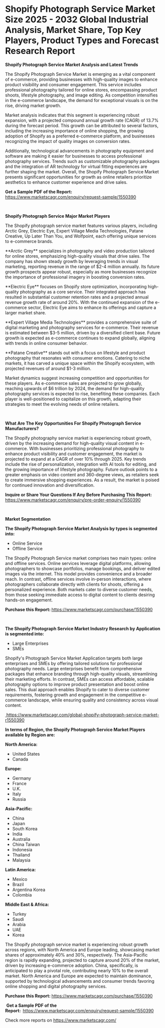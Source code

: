 <p><h1>Shopify Photograph Service Market Size 2025 - 2032 Global Industrial Analysis, Market Share, Top Key Players, Product Types and Forecast Research Report</h1></p><p><strong>Shopify Photograph Service Market Analysis and Latest Trends</strong></p>
<p><p>The Shopify Photograph Service Market is emerging as a vital component of e-commerce, providing businesses with high-quality images to enhance product visibility and consumer engagement. This service includes professional photography tailored for online stores, encompassing product shoots, lifestyle photography, and image editing. As competition intensifies in the e-commerce landscape, the demand for exceptional visuals is on the rise, driving market growth.</p><p>Market analysis indicates that this segment is experiencing robust expansion, with a projected compound annual growth rate (CAGR) of 13.7% during the forecast period. This growth can be attributed to several factors, including the increasing importance of online shopping, the growing adoption of Shopify as a preferred e-commerce platform, and businesses recognizing the impact of quality images on conversion rates.</p><p>Additionally, technological advancements in photography equipment and software are making it easier for businesses to access professional photography services. Trends such as customizable photography packages and the integration of AR technology for virtual fitting experiences are further shaping the market. Overall, the Shopify Photograph Service Market presents significant opportunities for growth as online retailers prioritize aesthetics to enhance customer experience and drive sales.</p></p>
<p><strong>Get a Sample PDF of the Report:&nbsp;</strong> <a href="https://www.marketscagr.com/enquiry/request-sample/1550390?utm_campaign=2946&utm_medium=2&utm_source=Github&utm_content=ia&utm_term=11032025&utm_id=shopify-photograph-service">https://www.marketscagr.com/enquiry/request-sample/1550390</a></p>
<p>&nbsp;</p>
<p><strong>Shopify Photograph Service Major Market Players</strong></p>
<p><p>The Shopify photograph service market features various players, including Arctic Grey, Electric Eye, Expert Village Media Technologies, Patane Creative, Up Later Than You, and Wolfpoint, each offering unique services to e-commerce brands.</p><p>**Arctic Grey** specializes in photography and video production tailored for online stores, emphasizing high-quality visuals that drive sales. The company has shown steady growth by leveraging trends in visual marketing, reporting revenue in the range of $2-4 million annually. Its future growth prospects appear robust, especially as more businesses recognize the importance of professional imagery in boosting conversion rates.</p><p>**Electric Eye** focuses on Shopify store optimization, incorporating high-quality photography as a core service. Their integrated approach has resulted in substantial customer retention rates and a projected annual revenue growth rate of around 20%. With the continued expansion of the e-commerce sector, Electric Eye aims to enhance its offerings and capture a larger market share.</p><p>**Expert Village Media Technologies** provides a comprehensive suite of digital marketing and photography services for e-commerce. Their revenue is estimated between $3-5 million, driven by a diversified client base. Future growth is expected as e-commerce continues to expand globally, aligning with trends in online consumer behavior.</p><p>**Patane Creative** stands out with a focus on lifestyle and product photography that resonates with consumer emotions. Catering to niche markets, it has carved a unique space within the Shopify ecosystem, with projected revenues of around $1-3 million.</p><p>Market dynamics suggest increasing competition and opportunities for these players. As e-commerce sales are projected to grow globally, reaching upwards of $6 trillion by 2024, the demand for high-quality photography services is expected to rise, benefiting these companies. Each player is well-positioned to capitalize on this growth, adapting their strategies to meet the evolving needs of online retailers.</p></p>
<p>&nbsp;</p>
<p><strong>What Are The Key Opportunities For Shopify Photograph Service Manufacturers?</strong></p>
<p><p>The Shopify photography service market is experiencing robust growth, driven by the increasing demand for high-quality visual content in e-commerce. With businesses prioritizing professional photography to enhance product visibility and customer engagement, the market is projected to expand at a CAGR of over 10% through 2025. Key trends include the rise of personalization, integration with AI tools for editing, and the growing importance of lifestyle photography. Future outlook points to a greater emphasis on video content and 360-degree views, as retailers seek to create immersive shopping experiences. As a result, the market is poised for continued innovation and diversification.</p></p>
<p><strong>Inquire or Share Your Questions If Any Before Purchasing This Report:</strong> <a href="https://www.marketscagr.com/enquiry/pre-order-enquiry/1550390?utm_campaign=2946&utm_medium=2&utm_source=Github&utm_content=ia&utm_term=11032025&utm_id=shopify-photograph-service">https://www.marketscagr.com/enquiry/pre-order-enquiry/1550390</a></p>
<p>&nbsp;</p>
<p><strong>Market Segmentation</strong></p>
<p><strong>The Shopify Photograph Service Market Analysis by types is segmented into:</strong></p>
<p><ul><li>Online Service</li><li>Offline Service</li></ul></p>
<p><p>The Shopify Photograph Service market comprises two main types: online and offline services. Online services leverage digital platforms, allowing photographers to showcase portfolios, manage bookings, and deliver edited images via the internet. This model provides convenience and a broader reach. In contrast, offline services involve in-person interactions, where photographers collaborate directly with clients for shoots, offering a personalized experience. Both markets cater to diverse customer needs, from those seeking immediate access to digital content to clients desiring hands-on engagement.</p></p>
<p><strong>Purchase this Report:&nbsp;</strong><a href="https://www.marketscagr.com/purchase/1550390?utm_campaign=2946&utm_medium=2&utm_source=Github&utm_content=ia&utm_term=11032025&utm_id=shopify-photograph-service">https://www.marketscagr.com/purchase/1550390</a></p>
<p>&nbsp;</p>
<p><strong>The Shopify Photograph Service Market Industry Research by Application is segmented into:</strong></p>
<p><ul><li>Large Enterprises</li><li>SMEs</li></ul></p>
<p><p>Shopify's Photograph Service Market Application targets both large enterprises and SMEs by offering tailored solutions for professional photography needs. Large enterprises benefit from comprehensive packages that enhance branding through high-quality visuals, streamlining their marketing efforts. In contrast, SMEs can access affordable, scalable photography options to improve product presentation and boost online sales. This dual approach enables Shopify to cater to diverse customer requirements, fostering growth and engagement in the competitive e-commerce landscape, while ensuring quality and consistency across visual content.</p></p>
<p><a href="https://www.marketscagr.com/global-shopify-photograph-service-market-r1550390?utm_campaign=2946&utm_medium=2&utm_source=Github&utm_content=ia&utm_term=11032025&utm_id=shopify-photograph-service">&nbsp;https://www.marketscagr.com/global-shopify-photograph-service-market-r1550390</a></p>
<p><strong>In terms of Region, the Shopify Photograph Service Market Players available by Region are:</strong></p>
<p>
    <p> <strong> North America: </strong>
        <ul>
            <li>United States</li>
            <li>Canada</li>
        </ul>
        </p> 
    <p> <strong> Europe: </strong>
        <ul>
            <li>Germany</li>
            <li>France</li>
            <li>U.K.</li>
            <li>Italy</li>
            <li>Russia</li>
        </ul>
        </p> 
    <p> <strong> Asia-Pacific: </strong>
        <ul>
            <li>China</li>
            <li>Japan</li>
            <li>South Korea</li>
            <li>India</li>
            <li>Australia</li>
            <li>China Taiwan</li>
            <li>Indonesia</li>
            <li>Thailand</li>
            <li>Malaysia</li>
        </ul>
        </p> 
    <p> <strong> Latin America: </strong>
        <ul>
            <li>Mexico</li>
            <li>Brazil</li>
            <li>Argentina Korea</li>
            <li>Colombia</li>
        </ul>
        </p> 
    <p> <strong> Middle East & Africa: </strong>
        <ul>
            <li>Turkey</li>
            <li>Saudi</li>
            <li>Arabia</li>
            <li>UAE</li>
            <li>Korea</li>
        </ul>
    </p>
    </p>
<p><p>The Shopify photograph service market is experiencing robust growth across regions, with North America and Europe leading, showcasing market shares of approximately 40% and 30%, respectively. The Asia-Pacific region is rapidly expanding, projected to capture around 20% of the market, driven by increasing e-commerce adoption. China, specifically, is anticipated to play a pivotal role, contributing nearly 10% to the overall market. North America and Europe are expected to maintain dominance, supported by technological advancements and consumer trends favoring online shopping and digital photography services.</p></p>
<p><strong>Purchase this Report: </strong><a href="https://www.marketscagr.com/purchase/1550390?utm_campaign=2946&utm_medium=2&utm_source=Github&utm_content=ia&utm_term=11032025&utm_id=shopify-photograph-service">https://www.marketscagr.com/purchase/1550390</a></p>
<p>&nbsp;<strong>Get a Sample PDF of the Report:&nbsp;&nbsp;</strong><a href="https://www.marketscagr.com/enquiry/request-sample/1550390?utm_campaign=2946&utm_medium=2&utm_source=Github&utm_content=ia&utm_term=11032025&utm_id=shopify-photograph-service">https://www.marketscagr.com/enquiry/request-sample/1550390</a></p>
<p><strong></strong></p>
<p>Check more reports on <a href="https://www.marketscagr.com/?utm_campaign=2946&utm_medium=2&utm_source=Github&utm_content=ia&utm_term=11032025&utm_id=shopify-photograph-service">https://www.marketscagr.com/</a></p>